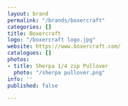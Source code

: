 ```yaml
---
layout: brand
permalink: "/brands/boxercraft"
categories: []
title: Boxercraft
logo: "/boxercraft logo.jpg"
website: https://www.boxercraft.com/
catalogues: []
photos:
- title: Sherpa 1/4 zip Pullover
  photo: "/sherpa pullover.png"
info: ''
published: false

---
```

